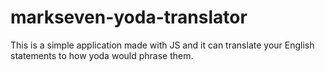 # markseven-yoda-translator
 This is a simple application made with JS and it can translate your English statements to how yoda would phrase them.
